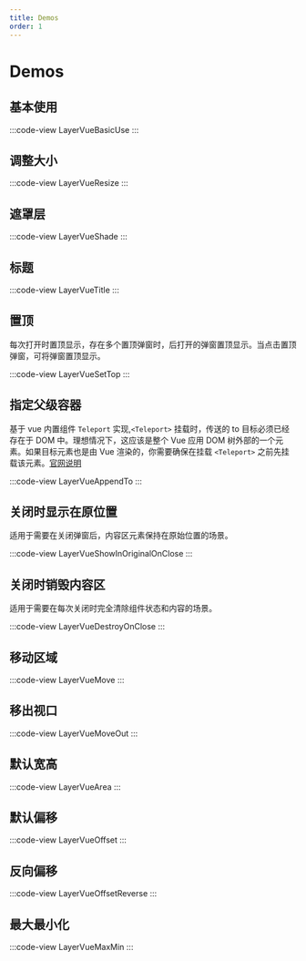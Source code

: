 ```yaml
---
title: Demos
order: 1
---
```


# Demos

## 基本使用

:::code-view
LayerVueBasicUse
:::

## 调整大小

:::code-view
LayerVueResize
:::

## 遮罩层

:::code-view
LayerVueShade
:::

## 标题

:::code-view
LayerVueTitle
:::

## 置顶

每次打开时置顶显示，存在多个置顶弹窗时，后打开的弹窗置顶显示。当点击置顶弹窗，可将弹窗置顶显示。

:::code-view
LayerVueSetTop
:::

## 指定父级容器

基于 vue 内置组件 `Teleport` 实现,`<Teleport>` 挂载时，传送的 to 目标必须已经存在于 DOM 中。理想情况下，这应该是整个 Vue 应用 DOM 树外部的一个元素。如果目标元素也是由 Vue 渲染的，你需要确保在挂载 `<Teleport>` 之前先挂载该元素。[官网说明](https://cn.vuejs.org/guide/built-ins/teleport.html#basic-usage)

:::code-view
LayerVueAppendTo
:::

## 关闭时显示在原位置

适用于需要在关闭弹窗后，内容区元素保持在原始位置的场景。

:::code-view
LayerVueShowInOriginalOnClose
:::

## 关闭时销毁内容区

适用于需要在每次关闭时完全清除组件状态和内容的场景。

:::code-view
LayerVueDestroyOnClose
:::

## 移动区域

:::code-view
LayerVueMove
:::

## 移出视口

:::code-view
LayerVueMoveOut
:::

## 默认宽高

:::code-view
LayerVueArea
:::

## 默认偏移

:::code-view
LayerVueOffset
:::

## 反向偏移

:::code-view
LayerVueOffsetReverse
:::

## 最大最小化

:::code-view
LayerVueMaxMin
:::
